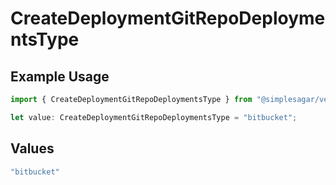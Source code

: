 # CreateDeploymentGitRepoDeploymentsType

## Example Usage

```typescript
import { CreateDeploymentGitRepoDeploymentsType } from "@simplesagar/vercel/models/createdeploymentop.js";

let value: CreateDeploymentGitRepoDeploymentsType = "bitbucket";
```

## Values

```typescript
"bitbucket"
```